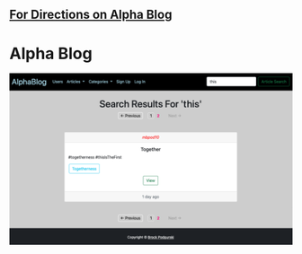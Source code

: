 ## [For Directions on Alpha Blog](/directions.md)

# Alpha Blog

![search_image](/_images/search_image.png "search_image")